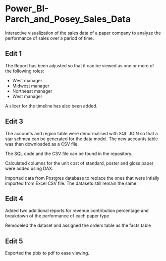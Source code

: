# Power_BI-Parch_and_Posey_Sales_Data


Interactive visualization of the sales data of a paper company to analyze the performance of sales over a period of time.

## Edit 1

The Report has been adjusted so that it can be viewed as one or more of the following roles:

* West manager
* Midwest manager
* Northeast manager
* West manager

A slicer for the timeline has also been added.


## Edit 3

The accounts and region table were denormalised with SQL JOIN so that a star schmea can be generated for the data model. The new accounts table was then downloaded as a CSV file.

The SQL code and the CSV file can be found in the repository. 

Calculated columns for the unit cost of standard, poster and gloss paper were added using DAX.

Imported data from Postgres database to replace the ones that were intially imported from Excel CSV file. The datasets still remain the same.


## Edit 4

Added two additional reports for revenue contribution percentage and breakdown of the performance of each paper type

Remodeled the dataset and assigned the orders table as the facts table


## Edit 5

Exported the pbix to pdf to ease viewing.

